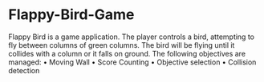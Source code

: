 # Flappy-Bird-Game
Flappy Bird is a game application. The player controls a bird, attempting to fly between columns of green columns. The bird will be flying until it collides with a column or it falls on ground. The following objectives are managed:
•	Moving Wall
•	Score Counting
•	Objective selection
•	Collision detection

